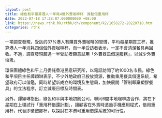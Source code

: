 ```yaml
---
layout: post
title: 綠色和平推算港人一年耗4億外賣咖啡杯　推動借重用杯
date: 2022-07-18 17:28:07.000000000 +08:00
link: https://news.rthk.hk/rthk/ch/component/k2/1658272-20220718.htm
categories: rthk
---
```


一項調查發現，受訪的37%港人有購買外賣咖啡的習慣，平均每星期買三杯，推算港人一年消耗四億個外賣咖啡杯，而一半受訪者表示，一定不會清潔餐具再回收。不過，調查發現超過一半受訪者願意試用「外賣器皿借還服務」，以減少外賣垃圾。

環保團體綠色和平上月委託香港民意研究所，以電話訪問了約1000名市民。綠色和平項目主任譚穎琳表示，不少外地政府已投放資源，推動重用餐具借還系統，希望政府可以借鑑，同時希望新成立的環境及生態局，加快展開「管制即棄塑膠餐具」的立法程序，訂立減廢目標及時間表。

另外，譚穎琳指出，綠色和平與本地初創公司，聯同6間本地咖啡店合作，將在下星期在上環試行「重用杯借還計劃」，讓顧客在外賣時透過手機應用程式，借用重用杯，代替即棄塑膠杯，以探討在本港可重用借還系統的可行性。

